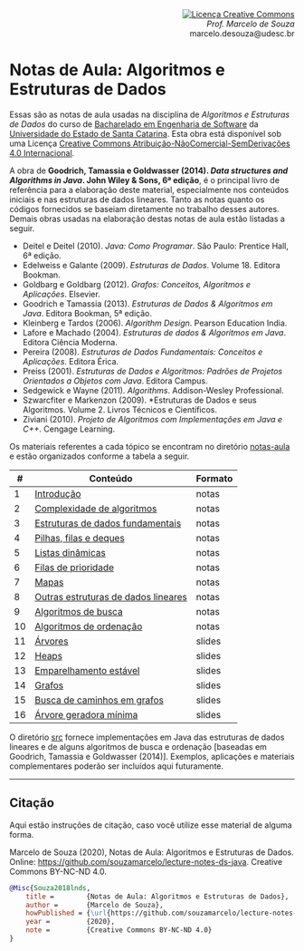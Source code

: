 <div align="right" style="text-align:right"><a rel="license" href="http://creativecommons.org/licenses/by-nc-nd/4.0/"><img alt="Licença Creative Commons" style="border-width:0" src="https://i.creativecommons.org/l/by-nc-nd/4.0/88x31.png" /></a><br><i>Prof. Marcelo de Souza</i><br>marcelo.desouza@udesc.br</div>

# Notas de Aula: Algoritmos e Estruturas de Dados

Essas são as notas de aula usadas na disciplina de *Algoritmos e Estruturas de Dados* do curso de [Bacharelado em Engenharia de Software](https://www.udesc.br/ceavi/engenhariadesoftware) da [Universidade do Estado de Santa Catarina](https://www.udesc.br/ceavi). Esta obra está disponível sob uma Licença <a rel="license" href="http://creativecommons.org/licenses/by-nc-nd/4.0/">Creative Commons Atribuição-NãoComercial-SemDerivações 4.0 Internacional</a>.

A obra de **Goodrich, Tamassia e Goldwasser (2014). *Data structures and Algorithms in Java*. John Wiley & Sons, 6ª edição**, é o principal livro de referência para a elaboração deste material, especialmente nos conteúdos iniciais e nas estruturas de dados lineares. Tanto as notas quanto os códigos fornecidos se baseiam diretamente no trabalho desses autores. Demais obras usadas na elaboração destas notas de aula estão listadas a seguir.

+ Deitel e Deitel (2010). *Java: Como Programar*. São Paulo: Prentice Hall, 6ª edição.
+ Edelweiss e Galante (2009). *Estruturas de Dados*. Volume 18. Editora Bookman.
+ Goldbarg e Goldbarg (2012). *Grafos: Conceitos, Algoritmos e Aplicações*. Elsevier.
+ Goodrich e Tamassia (2013). *Estruturas de Dados & Algoritmos em Java*. Editora Bookman, 5ª edição.
+ Kleinberg e Tardos (2006). *Algorithm Design*. Pearson Education India.
+ Lafore e Machado (2004). *Estruturas de dados & Algoritmos em Java*. Editora Ciência Moderna.
+ Pereira (2008). *Estruturas de Dados Fundamentais: Conceitos e Aplicações*. Editora Érica.
+ Preiss (2001). *Estruturas de Dados e Algoritmos: Padrões de Projetos Orientados a Objetos com Java*. Editora Campus.
+ Sedgewick e Wayne (2011). *Algorithms*. Addison-Wesley Professional.
+ Szwarcfiter e Markenzon (2009). *Estruturas de Dados e seus Algoritmos. Volume 2. Livros Técnicos e Científicos.
+ Ziviani (2010). *Projeto de Algoritmos com Implementações em Java e C++*. Cengage Learning.

Os materiais referentes a cada tópico se encontram no diretório [notas-aula](./notas-aula) e estão organizados conforme a tabela a seguir.

|#|Conteúdo|Formato|
|-|--------|-------|
|1|[Introdução](./notas-aula/1-introducao.pdf)|notas|
|2|[Complexidade de algoritmos](./notas-aula/2-complexidade-algoritmos.pdf)|notas|
|3|[Estruturas de dados fundamentais](./notas-aula/3-estruturas-dados-fundamentais.pdf)|notas|
|4|[Pilhas, filas e deques](./notas-aula/4-pilhas-filas-deques.pdf)|notas|
|5|[Listas dinâmicas](./notas-aula/5-listas-dinamicas.pdf)|notas|
|6|[Filas de prioridade](./notas-aula/6-filas-prioridade.pdf)|notas|
|7|[Mapas](./notas-aula/7-mapas.pdf)|notas|
|8|[Outras estruturas de dados lineares](./notas-aula/8-outras-estruturas-dados-lineares.pdf)|notas|
|9|[Algoritmos de busca](./notas-aula/9-algoritmos-busca.pdf)|notas|
|10|[Algoritmos de ordenação](./notas-aula/10-algoritmos-ordenacao.pdf)|notas|
|11|[Árvores](./notas-aula/11-arvores.pdf)|slides|
|12|[Heaps](./notas-aula/12-heaps.pdf)|slides|
|13|[Emparelhamento estável](./notas-aula/13-emparelhamento-estavel.pdf)|slides|
|14|[Grafos](./notas-aula/14-grafos.pdf)|slides|
|15|[Busca de caminhos em grafos](./notas-aula/15-busca-caminhos.pdf)|slides|
|16|[Árvore geradora mínima](./notas-aula/16-arvore-geradora-minima.pdf)|slides|

O diretório [src](./src) fornece implementações em Java das estruturas de dados lineares e de alguns algoritmos de busca e ordenação [baseadas em Goodrich, Tamassia e Goldwasser (2014)]. Exemplos, aplicações e materiais complementares poderão ser incluídos aqui futuramente.

***

## Citação

Aqui estão instruções de citação, caso você utilize esse material de alguma forma.

Marcelo de Souza (2020), Notas de Aula: Algoritmos e Estruturas de Dados. Online: https://github.com/souzamarcelo/lecture-notes-ds-java. Creative Commons BY-NC-ND 4.0.

```bibtex
@Misc{Souza2018lnds,
    title =        {Notas de Aula: Algoritmos e Estruturas de Dados},
    author =       {Marcelo de Souza}, 
    howPublished = {\url{https://github.com/souzamarcelo/lecture-notes-ds-java}}, 
    year =         {2020},
    note =         {Creative Commons BY-NC-ND 4.0}
}
```
